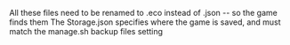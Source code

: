 All these files need to be renamed to .eco instead of .json -- so the game finds them
The Storage.json specifies where the game is saved, and must match the manage.sh backup files setting
